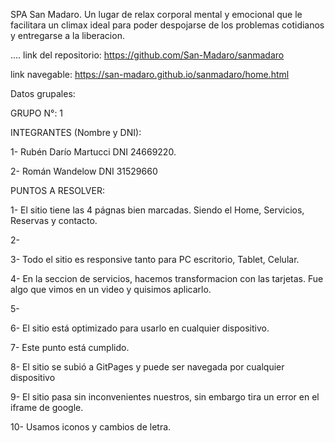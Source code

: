 SPA San Madaro. 
Un lugar de relax corporal mental y emocional que le facilitara un climax ideal para poder despojarse de los problemas cotidianos y entregarse a la liberacion.

....
link del repositorio: https://github.com/San-Madaro/sanmadaro

link navegable: https://san-madaro.github.io/sanmadaro/home.html


Datos grupales:



GRUPO N°: 1

INTEGRANTES (Nombre y DNI):

1- Rubén Darío Martucci DNI 24669220.

2- Román Wandelow DNI 31529660


PUNTOS A RESOLVER:

1- El sitio tiene las 4 págnas bien marcadas. Siendo el Home, Servicios, Reservas y contacto. 

2- 

3- Todo el sitio es responsive tanto para PC escritorio, Tablet, Celular.

4- En la seccion de servicios, hacemos transformacion con las tarjetas. Fue algo que vimos en un video y quisimos aplicarlo.

5- 

6- El sitio está optimizado para usarlo en cualquier dispositivo. 

7- Este punto está cumplido.

8- El sitio se subió a GitPages y puede ser navegada por cualquier dispositivo

9- El sitio pasa sin inconvenientes nuestros, sin embargo tira un error en el iframe de google.

10- Usamos iconos y cambios de letra.



